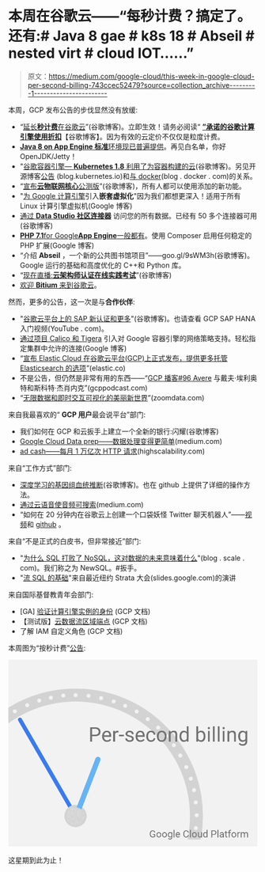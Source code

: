# 本周在谷歌云——“每秒计费？搞定了。还有:# Java 8 gae # k8s 18 # Abseil # nested virt # cloud IOT……”

> 原文：<https://medium.com/google-cloud/this-week-in-google-cloud-per-second-billing-743ccec52479?source=collection_archive---------1----------------------->

本周，GCP 发布公告的步伐显然没有放缓:

*   “[延长**秒计费**在谷歌云](http://goo.gl/ZcfQ52)”(谷歌博客)。立即生效！请务必阅读“ [**”承诺的谷歌计算引擎使用折扣**](http://goo.gl/R4zSLd)【谷歌博客】。因为有效的云定价不仅仅是粒度计费。
*   [**Java 8 on App Engine 标准**环境现已普遍提供](http://goo.gl/fSaZwV)。再见白名单，你好 OpenJDK/Jetty！
*   "[谷歌容器引擎— **Kubernetes 1.8** 利用了为容器构建的云](http://goo.gl/1wMRWJ)(谷歌博客)。另见开源博客[公告](http://goo.gl/PsdJK9) (blog.kubernetes.io)和[与 docker](http://goo.gl/UwXb8g)(blog . docker . com)的关系。
*   “[宣布**云物联网核心**公测版](http://goo.gl/i4d69j)”(谷歌博客)，所有人都可以使用添加的新功能。
*   "[为 Google 计算引擎](http://goo.gl/cna6zx)引入**嵌套虚拟化**"因为我们都想更深入！适用于所有 Linux 计算引擎虚拟机(Google 博客)
*   [通过 **Data Studio 社区连接器**](http://goo.gl/VS2m4m) 访问您的所有数据。已经有 50 多个连接器可用(谷歌博客)
*   [**PHP 7.1**for Google**App Engine**一般都有](http://goo.gl/A2u63B)。使用 Composer 启用任何稳定的 PHP 扩展(Google 博客)
*   “介绍 **Abseil** ，一个新的公共图书馆项目”——goo.gl/9sWM3h(谷歌博客)。Google 运行的基础和高度优化的 C++和 Python 库。
*   “[现在直播:**云架构师认证在线实践考试**](http://goo.gl/Ce7jYR)”(谷歌博客)
*   [欢迎 **Bitium** 来到谷歌云](http://goo.gl/EFt5Ed)。

然而，更多的公告，这一次是与**合作伙伴**:

*   "[谷歌云平台上的 SAP 新认证和更多](http://goo.gl/Sy7L1j)"(谷歌博客)。也请查看 GCP SAP HANA 入门视频(YouTube . com)。
*   [通过项目 Calico 和 Tigera](http://goo.gl/f5ZmKu) 引入对 Google 容器引擎的网络策略支持。轻松指定集群中允许的连接(Google 博客)
*   “[宣布 Elastic Cloud 在谷歌云平台(GCP)上正式发布，提供更多托管 Elasticsearch 的选项](http://goo.gl/MhmYyP)”(elastic.co)
*   不是公告，但仍然是非常有用的东西——“[GCP 播客#96 Avere](http://goo.gl/JpXNDj) 与戴夫·埃利奥特和斯科特·杰肖内克”(gcppodcast.com)
*   “[无限数据和即时交互可视化的美丽新世界](http://goo.gl/NyWe4G)”(zoomdata.com)

来自我最喜欢的“ **GCP 用户**最会说平台”部门:

*   我们如何在 GCP 和云扳手上建立一个全新的银行:闪耀(谷歌博客)
*   [Google Cloud Data prep——数据处理变得更简单](http://goo.gl/h8jx2Q)(medium.com)
*   [ad cash——每月 1 万亿次 HTTP 请求](http://goo.gl/ayQcVn)(highscalability.com)

来自“工作方式”部门:

*   [深度学习的基因组血统推断](http://goo.gl/734gyq)(谷歌博客)。也在 github 上提供了详细的操作方法。
*   [通过云语音使音频可搜索](http://goo.gl/2zsoAo)(medium.com)
*   “如何在 20 分钟内在谷歌云上创建一个口袋妖怪 Twitter 聊天机器人”——[视频](http://goo.gl/BX1b6M)和 [github](http://goo.gl/YEhwMH) 。

来自“不是正式的白皮书，但非常接近”部门:

*   "[为什么 SQL 打败了 NoSQL，这对数据的未来意味着什么](http://goo.gl/4Uj6F3)"(blog . scale . com)。我们称之为 NewSQL。#扳手。
*   "[流 SQL 的基础](http://goo.gl/xEMZpF)"来自最近纽约 Strata 大会(slides.google.com)的演讲

来自国际基督教青年会部门:

*   [GA] [验证计算引擎实例的身份](http://goo.gl/6UWKaJ) (GCP 文档)
*   【测试版】[云数据流区域端点](http://goo.gl/5HEQUG) (GCP 文档)
*   了解 IAM 自定义角色 (GCP 文档)

本周图为“按秒计费”[公告](http://goo.gl/ZcfQ52):

![](img/2b4446bc1f656a689f6a8c74ec7e2745.png)

这星期到此为止！
